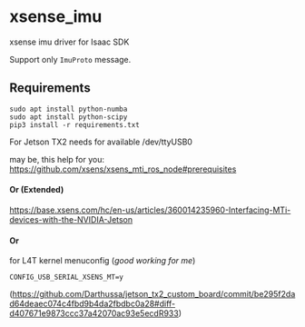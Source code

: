 # xsense_imu
xsense imu driver for Isaac SDK

Support only `ImuProto` message.


## Requirements
```
sudo apt install python-numba
sudo apt install python-scipy
pip3 install -r requirements.txt
```

For Jetson TX2 needs for available /dev/ttyUSB0

may be, this help for you: https://github.com/xsens/xsens_mti_ros_node#prerequisites

#### Or (Extended)

https://base.xsens.com/hc/en-us/articles/360014235960-Interfacing-MTi-devices-with-the-NVIDIA-Jetson

#### Or

for L4T kernel menuconfig (_good working for me_)

`CONFIG_USB_SERIAL_XSENS_MT=y`

(https://github.com/Darthussa/jetson_tx2_custom_board/commit/be295f2dad64deaec074c4fbd9b4da2fbdbc0a28#diff-d407671e9873ccc37a42070ac93e5ecdR933)

